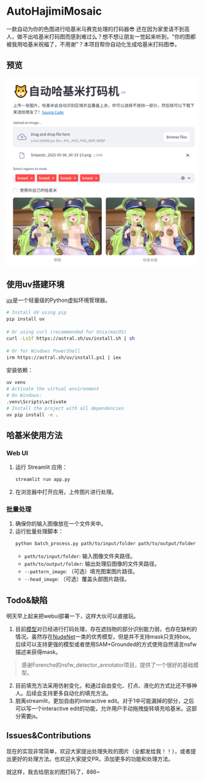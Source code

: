 # AutoHajimiMosaic
一款自动为你的色图进行哈基米马赛克处理的打码器😎
还在因为家里请不到高人，做不出哈基米打码图而感到难过么？想不想让朋友一觉起来听到，"你的图都被我用哈基米祝福了，不用谢"？本项目帮你自动化生成哈基米打码图😎。
## 预览
![preview](./assets/preview.png)

## 使用uv搭建环境
[uv](https://docs.astral.sh/uv/getting-started/features/)是一个轻量级的Python虚拟环境管理器。
```bash
# Install UV using pip
pip install uv

# Or using curl (recommended for Unix/macOS)
curl -LsSf https://astral.sh/uv/install.sh | sh

# Or for Windows PowerShell
irm https://astral.sh/uv/install.ps1 | iex
```
安装依赖：
```bash
uv venv
# Activate the virtual environment
# On Windows:
.venv\Scripts\activate
# Install the project with all dependencies
uv pip install -e .
```

## 哈基米使用方法

### Web UI

1. 运行 Streamlit 应用：
   ```bash
   streamlit run app.py
   ```
2. 在浏览器中打开应用，上传图片进行处理。

### 批量处理

1. 确保你的输入图像放在一个文件夹中。
2. 运行批量处理脚本：
   ```bash
   python batch_process.py path/to/input/folder path/to/output/folder --pattern_image path/to/pattern.png --head_image path/to/head.png
   ```
   - `path/to/input/folder`: 输入图像文件夹路径。
   - `path/to/output/folder`: 输出处理后图像的文件夹路径。
   - `--pattern_image`: （可选）填充图案图片路径。
   - `--head_image`: （可选）覆盖头部图片路径。


## Todo&缺陷

明天早上起来把webui部署一下，这样大伙可以直接玩。

1. 目前[模型](https://github.com/Forenche/nsfw_detector_annotator/tree/release)对已经进行打码处理，存在遮挡物的部分识别能力弱，也存在缺判的情况。虽然存在[NudeNet](https://github.com/notAI-tech/NudeNet)一类的优秀模型，但是并不支持mask只支持box。后续可以支持更强的模型或者使用SAM+Grounded的方式使用自然语言nsfw描述来获得mask。
> 感谢Forenche的nsfw_detector_annotator项目，提供了一个很好的基础模型。
2. 目前填充方法采用仿射变化，和通过自由变化、打点、液化的方式比还不够神人。后续会支持更多自动化的填充方法。
3. 脱离streamlit，更加自由的interactive edit。对于1中可能漏掉的部分，之后可以写一个interactive edit的功能，允许用户手动拖拽旋转填充哈基米。这部分需要js。

## Issues&Contributions
现在的实现非常简单，欢迎大家提出处理失败的图片（全都发给我！！），或者提出更好的处理方法。也欢迎大家提交PR，添加更多的功能和处理方法。

就这样，我去给朋友的图打码了，886~